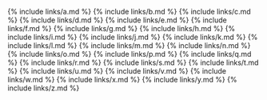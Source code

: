 {% include links/a.md %}
{% include links/b.md %}
{% include links/c.md %}
{% include links/d.md %}
{% include links/e.md %}
{% include links/f.md %}
{% include links/g.md %}
{% include links/h.md %}
{% include links/i.md %}
{% include links/j.md %}
{% include links/k.md %}
{% include links/l.md %}
{% include links/m.md %}
{% include links/n.md %}
{% include links/o.md %}
{% include links/p.md %}
{% include links/q.md %}
{% include links/r.md %}
{% include links/s.md %}
{% include links/t.md %}
{% include links/u.md %}
{% include links/v.md %}
{% include links/w.md %}
{% include links/x.md %}
{% include links/y.md %}
{% include links/z.md %}
